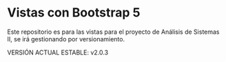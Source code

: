 # Vistas con Bootstrap 5

Este repositorio es para las vistas para el proyecto de Análisis de Sistemas II, se irá gestionando por versionamiento.

VERSIÓN ACTUAL ESTABLE:  v2.0.3
